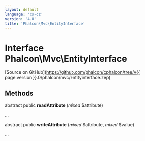 ```yaml
---
layout: default
language: 'cs-cz'
version: '4.0'
title: 'Phalcon\Mvc\EntityInterface'
---
```

# Interface **Phalcon\Mvc\EntityInterface**

[Source on GitHub](https://github.com/phalcon/cphalcon/tree/v{{ page.version }}.0/phalcon/mvc/entityinterface.zep)

## Methods

abstract public **readAttribute** (*mixed* $attribute)

...

abstract public **writeAttribute** (*mixed* $attribute, *mixed* $value)

...